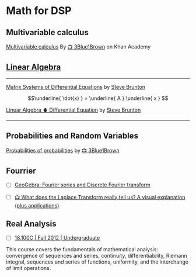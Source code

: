 # Math for DSP

## Multivariable calculus

[Multivariable calculus](https://www.khanacademy.org/math/multivariable-calculus) By [:tv: 3Blue1Brown](https://www.youtube.com/@3blue1brown) on Khan Academy

## [Linear Algebra](linear-algebra)

---

[Matrix Systems of Differential Equations](https://youtu.be/Vtijyyo5fKI)  by [Steve Brunton](https://www.youtube.com/@Eigensteve)

```math
\underline{ \dot{x} } = \underline{ A } \underline{ x }

```

[Linear Algebra :anatomical_heart: Differential Equation](https://youtu.be/Vtijyyo5fKI?t=867)  by [Steve Brunton](https://www.youtube.com/@Eigensteve)

---


## Probabilities and Random Variables

[Probabilities of probabilities](https://www.youtube.com/playlist?list=PLZHQObOWTQDOjmo3Y6ADm0ScWAlEXf-fp) by [:tv: 3Blue1Brown](https://www.youtube.com/@3blue1brown)

## Fourrier



- [ ] [GeoGebra: Fourier series and Discrete Fourier transform](https://www.geogebra.org/m/t9uspumz)
- [ ] [:tv: What does the Laplace Transform really tell us? A visual explanation (plus applications)](https://www.youtube.com/watch?v=n2y7n6jw5d0)



## Real Analysis

- [ ] [18.100C | Fall 2012 | Undergraduate](https://ocw.mit.edu/courses/18-100c-real-analysis-fall-2012/)

This course covers the fundamentals of mathematical analysis: convergence of sequences and series, continuity, differentiability, Riemann integral, sequences and series of functions, uniformity, and the interchange of limit operations.
